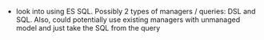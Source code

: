 - look into using ES SQL. Possibly 2 types of managers / queries: DSL and SQL. Also, could potentially use existing managers with unmanaged model and just take the SQL from the query
